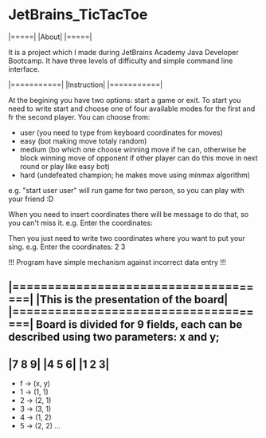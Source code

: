 # JetBrains_TicTacToe

|=====|
|About|
|=====|

It is a project which I made during JetBrains Academy Java Developer Bootcamp. It have three levels of difficulty and simple command line interface. 

|===========|
|Instruction|
|===========|


At the begining you have two options: start a game or exit. To start you need to write start and choose one of four available modes for the first and fr the second player. You can choose from:

- user (you need to type from keyboard coordinates for moves)
- easy (bot making move totaly random)
- medium (bo which one choose winning move if he can, otherwise he block winning move of opponent if other player can do this move in next round or play like easy      bot)
- hard (undefeated champion; he makes move using minmax algorithm)

e.g. "start user user" will run game for two person, so you can play with your friend :D 

When you need to insert coordinates there will be message to do that, so you can't miss it.
e.g. Enter the coordinates:

Then you just need to write two coordinates where you want to put your sing.
e.g. Enter the coordinates: 2 3


!!! Program have simple mechanism against incorrect data entry !!!

|=====================================|
|This is the presentation of the board|
|=====================================|
Board is divided for 9 fields, each can be described using two parameters: x and y;
---------
|7  8  9|
|4  5  6|
|1  2  3|
---------
- f -> (x, y)
- 1 -> (1, 1)
- 2 -> (2, 1)
- 3 -> (3, 1)
- 4 -> (1, 2)
- 5 -> (2, 2) ...


